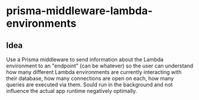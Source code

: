 # prisma-middleware-lambda-environments

## Idea

Use a Prisma middleware to send information about the Lambda environment to an "endpoint" (can be whatever) so the user can understand how many different Lambda environments are currently interacting with their database, how many connections are open on each, how many queries are executed via them. Sould run in the background and not influence the actual app runtime negatively optimally.

